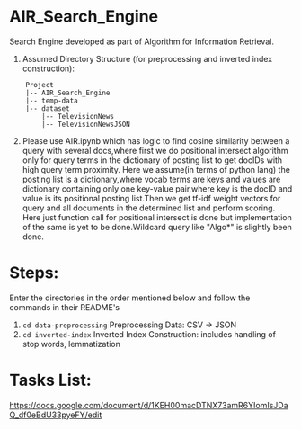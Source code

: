 # AIR_Search_Engine
Search Engine developed as part of Algorithm for Information Retrieval.
1. Assumed Directory Structure (for preprocessing and inverted index construction):
```
	Project
	|-- AIR_Search_Engine
	|-- temp-data
	|-- dataset
	    |-- TelevisionNews
	    |-- TelevisionNewsJSON

```
2. Please use AIR.ipynb which has logic to find cosine similarity between a query with several docs,where first we do positional intersect algorithm only for query terms in the dictionary of posting list to get docIDs with high query term proximity. Here we assume(in terms of python lang) the posting list is a dictionary,where vocab terms are keys and values are dictionary containing only one key-value pair,where key is the docID and value is its positional posting list.Then we get tf-idf weight vectors for query and all documents in the determined list and perform scoring. 
Here just function call for positional intersect is done but implementation of the same is yet to be done.Wildcard query like "Algo*" is slightly been done.


# Steps:
Enter the directories in the order mentioned below and follow the commands in their README's
1. ```cd data-preprocessing```
   Preprocessing Data: CSV -> JSON 
2. ```cd inverted-index```
   Inverted Index Construction: includes handling of stop words, lemmatization

# Tasks List:
https://docs.google.com/document/d/1KEH00macDTNX73amR6YIomIsJDaQ_df0eBdU33pyeFY/edit
